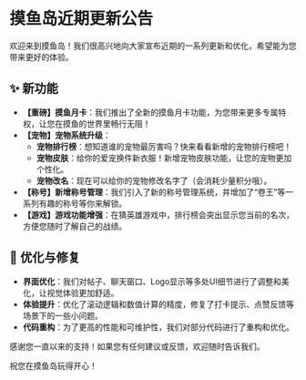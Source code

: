 # 摸鱼岛近期更新公告

欢迎来到摸鱼岛！我们很高兴地向大家宣布近期的一系列更新和优化，希望能为您带来更好的体验。

## ✨ 新功能

*   **【重磅】摸鱼月卡**：我们推出了全新的摸鱼月卡功能，为您带来更多专属特权，让您在摸鱼的世界里畅行无阻！
*   **【宠物】宠物系统升级**：
    *   **宠物排行榜**：想知道谁的宠物最厉害吗？快来看看新增的宠物排行榜吧！
    *   **宠物皮肤**：给你的爱宠换件新衣服！新增宠物皮肤功能，让您的宠物更加个性化。
    *   **宠物改名**：现在可以给你的宠物修改名字了（会消耗少量积分哦）。
*   **【称号】新增称号管理**：我们引入了新的称号管理系统，并增加了“卷王”等一系列有趣的称号等你来解锁。
*   **【游戏】游戏功能增强**：在猜英雄游戏中，排行榜会突出显示您当前的名次，方便您随时了解自己的战绩。

## 🚀 优化与修复

*   **界面优化**：我们对帖子、聊天窗口、Logo显示等多处UI细节进行了调整和美化，让视觉体验更加舒适。
*   **体验提升**：优化了滚动逻辑和数值计算的精度，修复了打卡提示、点赞反馈等场景下的一些小问题。
*   **代码重构**：为了更高的性能和可维护性，我们对部分代码进行了重构和优化。

感谢您一直以来的支持！如果您有任何建议或反馈，欢迎随时告诉我们。

祝您在摸鱼岛玩得开心！